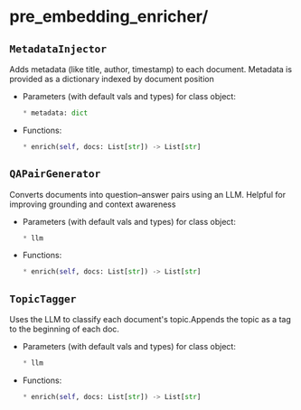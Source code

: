 # pre_embedding_enricher/

## `MetadataInjector` 

Adds metadata (like title, author, timestamp) to each document. Metadata is provided as a dictionary indexed by document position

- Parameters (with default vals and types) for class object:
    ```python
    * metadata: dict

- Functions:
    ```py
    * enrich(self, docs: List[str]) -> List[str]

## `QAPairGenerator` 

Converts documents into question–answer pairs using an LLM. Helpful for improving grounding and context awareness

- Parameters (with default vals and types) for class object:
    ```python
    * llm

- Functions:
    ```py
    * enrich(self, docs: List[str]) -> List[str]

## `TopicTagger` 

Uses the LLM to classify each document's topic.Appends the topic as a tag to the beginning of each doc.

- Parameters (with default vals and types) for class object:
    ```python
    * llm

- Functions:
    ```py
    * enrich(self, docs: List[str]) -> List[str]
